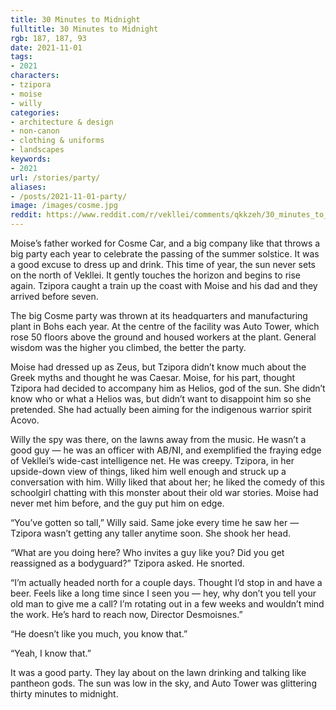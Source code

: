 ```yaml
---
title: 30 Minutes to Midnight
fulltitle: 30 Minutes to Midnight
rgb: 187, 187, 93
date: 2021-11-01
tags:
- 2021
characters:
- tzipora
- moise
- willy
categories:
- architecture & design
- non-canon
- clothing & uniforms
- landscapes
keywords:
- 2021
url: /stories/party/
aliases:
- /posts/2021-11-01-party/
image: /images/cosme.jpg
reddit: https://www.reddit.com/r/vekllei/comments/qkkzeh/30_minutes_to_midnight/
---
```

Moise’s father worked for Cosme Car, and a big company like that throws a big party each year to celebrate the passing of the summer solstice. It was a good excuse to dress up and drink. This time of year, the sun never sets on the north of Vekllei. It gently touches the horizon and begins to rise again. Tzipora caught a train up the coast with Moise and his dad and they arrived before seven.

The big Cosme party was thrown at its headquarters and manufacturing plant in Bohs each year. At the centre of the facility was Auto Tower, which rose 50 floors above the ground and housed workers at the plant. General wisdom was the higher you climbed, the better the party.

Moise had dressed up as Zeus, but Tzipora didn’t know much about the Greek myths and thought he was Caesar. Moise, for his part, thought Tzipora had decided to accompany him as Helios, god of the sun. She didn’t know who or what a Helios was, but didn’t want to disappoint him so she pretended. She had actually been aiming for the indigenous warrior spirit Acovo.

Willy the spy was there, on the lawns away from the music. He wasn’t a good guy — he was an officer with AB/NI, and exemplified the fraying edge of Vekllei’s wide-cast intelligence net. He was creepy. Tzipora, in her upside-down view of things, liked him well enough and struck up a conversation with him. Willy liked that about her; he liked the comedy of this schoolgirl chatting with this monster about their old war stories. Moise had never met him before, and the guy put him on edge.

“You’ve gotten so tall,” Willy said. Same joke every time he saw her — Tzipora wasn’t getting any taller anytime soon. She shook her head.

“What are you doing here? Who invites a guy like you? Did you get reassigned as a bodyguard?” Tzipora asked. He snorted.

“I’m actually headed north for a couple days. Thought I’d stop in and have a beer. Feels like a long time since I seen you — hey, why don’t you tell your old man to give me a call? I’m rotating out in a few weeks and wouldn’t mind the work. He’s hard to reach now, Director Desmoisnes.”

“He doesn’t like you much, you know that.”

“Yeah, I know that.”

It was a good party. They lay about on the lawn drinking and talking like pantheon gods. The sun was low in the sky, and Auto Tower was glittering thirty minutes to midnight.
